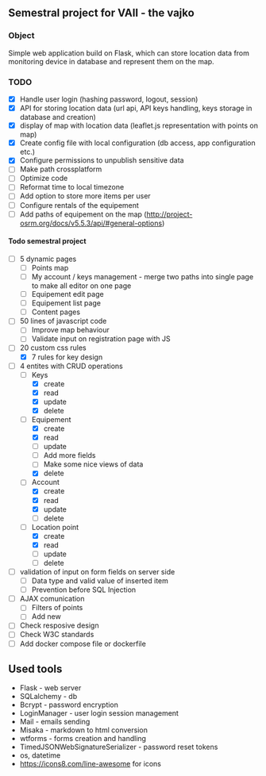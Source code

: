 ## Semestral project for VAII - the vajko

### Object
Simple web application build on Flask, which can store location data from monitoring device in database and represent them on the map. 

### TODO
- [x] Handle user login (hashing password, logout, session)
- [x] API for storing location data (url api, API keys handling, keys storage in database and creation)
- [x] display of map with location data (leaflet.js representation with points on map)
- [x] Create config file with local configuration (db access, app configuration etc.)
- [x] Configure permissions to unpublish sensitive data
- [ ] Make path crossplatform
- [ ] Optimize code
- [ ] Reformat time to local timezone
- [ ] Add option to store more items per user
- [ ] Configure rentals of the equipement
- [ ] Add paths of equipement on the map (http://project-osrm.org/docs/v5.5.3/api/#general-options)

#### Todo semestral project
- [ ] 5 dynamic pages
  - [ ] Points map
  - [ ] My account / keys management - merge two paths into single page to make all editor on one page
  - [ ] Equipement edit page
  - [ ] Equipement list page
  - [ ] Content pages
- [ ] 50 lines of javascript code
  - [ ] Improve map behaviour
  - [ ] Validate input on registration page with JS
- [ ] 20 custom css rules
  - [x] 7 rules for key design
- [ ] 4 entites with CRUD operations
  - [ ] Keys
    - [x] create
    - [x] read
    - [x] update
    - [x] delete
  - [ ] Equipement
    - [x] create
    - [x] read
    - [ ] update
    - [ ] Add more fields
    - [ ] Make some nice views of data
    - [x] delete
  - [ ] Account
    - [x] create
    - [x] read
    - [x] update
    - [ ] delete
  - [ ] Location point
    - [x] create
    - [x] read
    - [ ] update
    - [ ] delete
- [ ] validation of input on form fields on server side
  - [ ] Data type and valid value of inserted item
  - [ ] Prevention before SQL Injection
- [ ] AJAX comunication
  - [ ] Filters of points
  - [ ] Add new 
- [ ] Check resposive design
- [ ] Check W3C standards
- [ ] Add docker compose file or dockerfile

## Used tools
- Flask - web server
- SQLalchemy - db
- Bcrypt - password encryption
- LoginManager - user login session management
- Mail - emails sending
- Misaka - markdown to html conversion
- wtforms - forms creation and handling
- TimedJSONWebSignatureSerializer - password reset tokens
- os, datetime
- https://icons8.com/line-awesome for icons